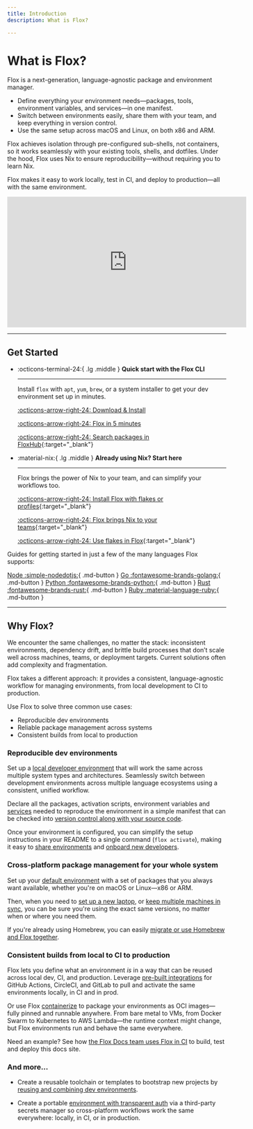 ```yaml
---
title: Introduction
description: What is Flox?

---
```


<!-- shut up linter -->
<!-- markdownlint-disable-file MD033 -->
<!-- markdownlint-disable-file MD009 -->
<!-- markdownlint-disable-file MD022 -->
<!-- markdownlint-disable-file MD030 -->
<!-- markdownlint-disable-file MD012 -->
<!-- markdownlint-disable-file MD032 -->

# What is Flox?

Flox is a next-generation, language-agnostic package and environment manager.   

- Define everything your environment needs—packages, tools, environment variables, and services—in one manifest.  
- Switch between environments easily, share them with your team, and keep everything in version control.   
- Use the same setup across macOS and Linux, on both x86 and ARM.     

Flox achieves isolation through pre-configured sub-shells, not containers, so it works seamlessly with your existing tools, shells, and dotfiles. Under the hood, Flox uses Nix to ensure reproducibility—without requiring you to learn Nix.    

Flox makes it easy to work locally, test in CI, and deploy to production—all with the same environment.


 <iframe width="550" height="300" src="https://www.youtube.com/embed/aidi5svDml8?si=rrgQ6a0oQzdFNgWs" title="What is Flox?" frameborder="0" allow="accelerometer; autoplay; clipboard-write; encrypted-media; gyroscope; picture-in-picture; web-share" referrerpolicy="strict-origin-when-cross-origin" allowfullscreen></iframe> 

---

## Get Started
<div class="grid cards" markdown>

-   :octicons-terminal-24:{ .lg .middle } __Quick start with the Flox CLI__

    ---

    Install `flox` with `apt`, `yum`, `brew`, or a system installer to get your dev 
    environment set up in minutes.

    [:octicons-arrow-right-24: Download & Install][install_flox]

    [:octicons-arrow-right-24: Flox in 5 minutes][flox_5_minutes]
    
    [:octicons-arrow-right-24: Search packages in FloxHub][floxhub_packages]{:target="_blank"}

-   :material-nix:{ .lg .middle } __Already using Nix? Start here__

    ---

    Flox brings the power of Nix to your team, and can simplify your workflows too.

    [:octicons-arrow-right-24: Install Flox with flakes or profiles](install-flox.md?h=nix#__tabbed_1_6){:target="_blank"}

    [:octicons-arrow-right-24: Flox brings Nix to your teams](https://flox.dev/blog/its-time-to-bring-nix-to-work/){:target="_blank"}

    [:octicons-arrow-right-24: Use flakes in Flox](https://flox.dev/blog/extending-flox-with-nix-flakes/){:target="_blank"}

</div>

Guides for getting started in just a few of the many languages Flox supports:

[Node :simple-nodedotjs:](https://flox.dev/blog/using-flox-to-create-portable-reproducible-nodejs-environments/){ .md-button }
[Go :fontawesome-brands-golang:](https://flox.dev/blog/using-flox-to-create-portable-reproducible-go-environments/){ .md-button }
[Python :fontawesome-brands-python:](https://flox.dev/blog/using-flox-to-create-portable-reproducible-python-environments/){ .md-button }
[Rust :fontawesome-brands-rust:](https://flox.dev/blog/a-real-world-rust-project-with-flox/){ .md-button }
[Ruby :material-language-ruby:](https://flox.dev/blog/making-ruby-projects-easier-to-share/){ .md-button }

---

## Why Flox?

We encounter the same challenges, no matter the stack: inconsistent environments, dependency drift, and brittle build processes that don’t scale well across machines, teams, or deployment targets. Current solutions often add complexity and fragmentation.

Flox takes a different approach: it provides a consistent, language-agnostic workflow for managing environments, from local development to CI to production.

Use Flox to solve three common use cases: 

- Reproducible dev environments
- Reliable package management across systems 
- Consistent builds from local to production

### __Reproducible dev environments__

Set up a [local developer environment](https://flox.dev/docs/tutorials/creating-environments/) that will work the same across multiple system types and architectures. Seamlessly switch between development environments across multiple language ecosystems using a consistent, unified workflow.

Declare all the packages, activation scripts, environment variables and [services](https://flox.dev/docs/concepts/services/) needed to reproduce the environment in a simple manifest that can be checked into [version control along with your source code](https://flox.dev/blog/flox-and-teams-managing-your-code-and-your-runtime-environment-in-just-one-place/).

Once your environment is configured, you can simplify the setup instructions in your README to a single command (`flox activate`), making it easy to [share environments](https://flox.dev/blog/flox-and-teams-using-shared-flox-environments/) and [onboard new developers](https://flox.dev/blog/flox-and-teams-onboarding-made-easy-with-github-and-flox/).


### __Cross-platform package management for your whole system__

Set up your [default environment](https://flox.dev/docs/tutorials/default-environment/) with a set of 
packages that you always want available, whether you're on macOS or Linux—x86 or ARM.

Then, when you need to [set up a new laptop](https://flox.dev/blog/setting-up-a-new-laptop-made-easy-with-flox/
), or [keep multiple machines in sync](https://flox.dev/docs/tutorials/sharing-environments/#always-using-the-same-environment-across-multiple-devices
), you can be sure you're using the exact same versions, no matter when or where you need them. 

If you're already using Homebrew, you can easily [migrate or use Homebrew and Flox together](https://flox.dev/docs/tutorials/migrations/homebrew/).



### __Consistent builds from local to CI to production__

Flox lets you define what an environment _is_ in a way that can be reused across local dev, CI, and production. 
Leverage [pre-built integrations](https://flox.dev/docs/tutorials/ci-cd/?h=ci) for GitHub Actions, CircleCI, and GitLab to pull and activate the same environments locally, in CI and in prod. 

Or use Flox [containerize](https://flox.dev/docs/reference/command-reference/flox-containerize/?h=containerize) to package your environments as OCI images—fully pinned and runnable anywhere. 
From bare metal to VMs, from Docker Swarm to Kubernetes to AWS Lambda—the runtime context might change, but Flox environments run and behave the same everywhere.

Need an example? See how [the Flox Docs team uses Flox in CI](https://flox.dev/blog/integrating-flox-with-ci-for-consistent-reproducible-dev-environments/) to build, test and deploy this docs site. 


### __And more...__

- Create a reusable toolchain or templates to bootstrap new projects by [reusing and combining dev environments](https://flox.dev/docs/tutorials/composition/).

- Create a portable [environment with transparent auth](https://flox.dev/blog/get-your-preferred-secrets-manager-in-a-portable-cross-platform-cli-toolkit/) via a third-party secrets manager so cross-platform workflows work the same everywhere: locally, in CI, or in production.


[install_flox]: ./install-flox.md
[flox_5_minutes]: ./flox-5-minutes.md
[create_guide]: ./tutorials/creating-environments.md
[share_guide]: ./tutorials/sharing-environments.md
[init]: ./reference/command-reference/flox-init.md
[search]: ./reference/command-reference/flox-search.md
[show]: ./reference/command-reference/flox-show.md
[catalog]: ./concepts/packages-and-catalog.md
[install]: ./reference/command-reference/flox-install.md
[activate]: ./reference/command-reference/flox-activate.md
[edit]: ./reference/command-reference/flox-edit.md
[push]: ./reference/command-reference/flox-push.md
[pull]: ./reference/command-reference/flox-pull.md
[delete]: ./reference/command-reference/flox-delete.md
[list]: ./reference/command-reference/flox-list.md
[manifest]: ./reference/command-reference/manifest.toml.md
[rust-cookbook]: ./cookbook/languages/rust.md
[multi-arch]: ./tutorials/multi-arch-environments.md
[config]: ./reference/command-reference/flox-config.md
[services]: ./concepts/services.md
[floxhub_packages]: https://hub.flox.dev/packages
